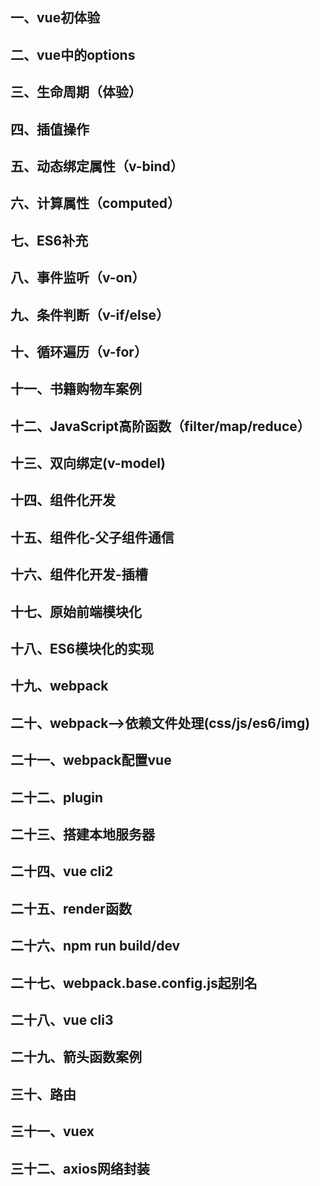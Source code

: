 ## 一、vue初体验
## 二、vue中的options
## 三、生命周期（体验）
##	四、插值操作
##	五、动态绑定属性（v-bind）
##	六、计算属性（computed）
##	七、ES6补充
##	八、事件监听（v-on）
##	九、条件判断（v-if/else）
##	十、循环遍历（v-for）
##	十一、书籍购物车案例
##	十二、JavaScript高阶函数（filter/map/reduce）
##	十三、双向绑定(v-model)
##	十四、组件化开发
##	十五、组件化-父子组件通信
##	十六、组件化开发-插槽
##	十七、原始前端模块化
##	十八、ES6模块化的实现
##	十九、webpack
##	二十、webpack-->依赖文件处理(css/js/es6/img)
##	二十一、webpack配置vue
##	二十二、plugin
##	二十三、搭建本地服务器
##	二十四、vue cli2
##	二十五、render函数
##	二十六、npm run build/dev
##	二十七、webpack.base.config.js起别名
##	二十八、vue cli3
##	二十九、箭头函数案例
##	三十、路由
##	三十一、vuex
##	三十二、axios网络封装


